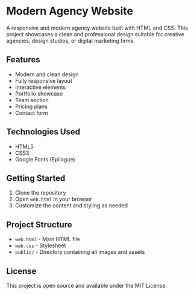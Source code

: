 # Modern Agency Website

A responsive and modern agency website built with HTML and CSS. This project showcases a clean and professional design suitable for creative agencies, design studios, or digital marketing firms.

## Features

- Modern and clean design
- Fully responsive layout
- Interactive elements
- Portfolio showcase
- Team section
- Pricing plans
- Contact form

## Technologies Used

- HTML5
- CSS3
- Google Fonts (Epilogue)

## Getting Started

1. Clone the repository
2. Open `web.html` in your browser
3. Customize the content and styling as needed

## Project Structure

- `web.html` - Main HTML file
- `web.css` - Stylesheet
- `public/` - Directory containing all images and assets

## License

This project is open source and available under the MIT License. 